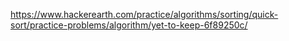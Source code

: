https://www.hackerearth.com/practice/algorithms/sorting/quick-sort/practice-problems/algorithm/yet-to-keep-6f89250c/
